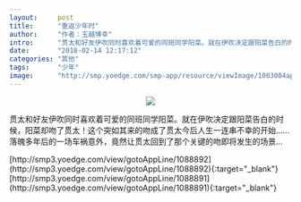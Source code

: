 ```yaml
---
layout:     post
title:      "重返少年时"
author:     "作者：玉越博幸"
intro:      "贯太和好友伊吹同时喜欢着可爱的同班同学阳菜。就在伊吹决定跟阳菜告白的时候，阳菜却吻了贯太！这个突如其来的吻成了贯太今后人生一连串不幸的开始......落魄多年后的一场车祸意外，竟然让贯太回到了那个关键的吻即将发生的场景…"
date:       "2018-02-14 12:17:12"
categories: "其他"
tags:       "少年"
image:      "http://smp.yoedge.com/smp-app/resource/viewImage/1003004appline.png"
---
```

<div style="text-align: center">
<p><img src="http://smp.yoedge.com/smp-app/resource/viewImage/1003004appline.png"/></p>
</div>
<p class="post-meta">
<span>贯太和好友伊吹同时喜欢着可爱的同班同学阳菜。就在伊吹决定跟阳菜告白的时候，阳菜却吻了贯太！这个突如其来的吻成了贯太今后人生一连串不幸的开始......落魄多年后的一场车祸意外，竟然让贯太回到了那个关键的吻即将发生的场景…</span>
</p>
[http://smp3.yoedge.com/view/gotoAppLine/1088892](http://smp3.yoedge.com/view/gotoAppLine/1088892){:target="_blank"}
[http://smp3.yoedge.com/view/gotoAppLine/1088891](http://smp3.yoedge.com/view/gotoAppLine/1088891){:target="_blank"}


